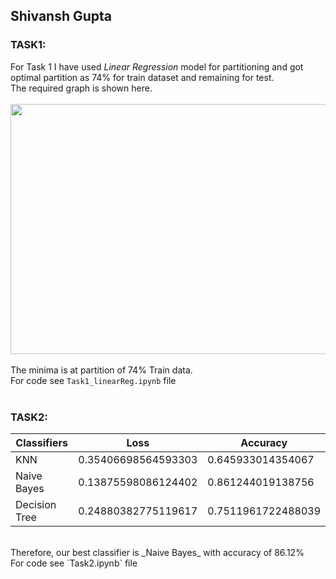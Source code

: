 ## Shivansh Gupta ## 

### TASK1: ###
For Task 1 I have used _Linear Regression_ model for partitioning and got optimal partition as 74% for train dataset and remaining for test.<br />
The required graph is shown here.<br />
<br />
<img src="https://github.com/shivgit07/SOC_23/assets/106404626/aebe11f5-cb09-448e-a933-fceec4597dd4" width="550" height="400"> <br />
<br />
The minima is at partition of 74% Train data.<br />
For code see ``Task1_linearReg.ipynb`` file <br />
<br />

### TASK2: ### 

| **Classifiers** | **Loss** | **Accuracy** |
| ------------- | ------------- | ------------- |
| KNN           | 0.35406698564593303   | 0.645933014354067   |
| Naive Bayes   | 0.13875598086124402   | 0.861244019138756   |
| Decision Tree | 0.24880382775119617   | 0.7511961722488039  | 
<br />
Therefore, our best classifier is _Naive Bayes_ with accuracy of 86.12% <br />
For code see `Task2.ipynb`  file <br />
